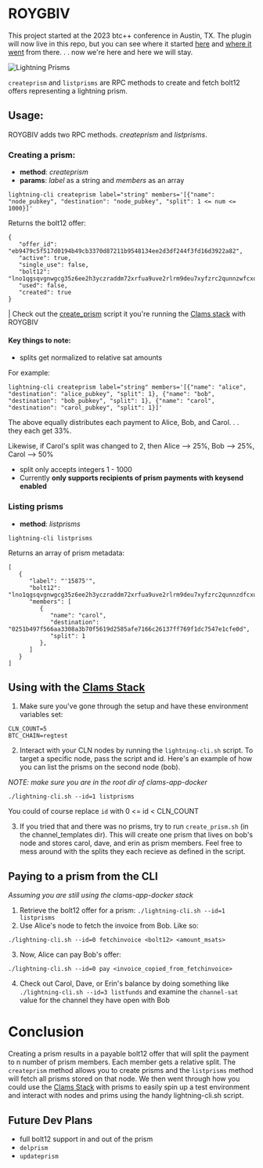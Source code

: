 # ROYGBIV
This project started at the 2023 btc++ conference in Austin, TX. The plugin will now live in this repo, but you can see where it started [here](https://github.com/farscapian/prism-hackathon) and [where it went](https://github.com/farscapian/clams-app-docker/blob/76ce6d3eb278fe6c10369b8fba8e28d68041af19/roygbiv/clightning/cln-plugins/prism-plugin.py) from there. . . now we're here and here we will stay.

![Lightning Prisms](https://camo.githubusercontent.com/1952f4c33ec82c8dbe748f0b0fa5925659d66add0bd93591d24245322d100581/68747470733a2f2f692e696d6775722e636f6d2f686555636b71342e6a7067)

`createprism` and `listprisms` are RPC methods  to create and fetch bolt12 offers representing a lightning prism.

## Usage:

ROYGBIV adds two RPC methods. _createprism_ and _listprisms_.

### Creating a prism:

- **method**: _createprism_
- **params**: _label_ as a string and _members_ as an array

```
lightning-cli createprism label="string" members='[{"name": "node_pubkey", "destination": "node_pubkey", "split": 1 <= num <= 1000}]'
```

Returns the bolt12 offer:

```
{
   "offer_id": "eb9479c5f517d0194b49cb3370d87211b9548134ee2d3df244f3fd16d3922a82",
   "active": true,
   "single_use": false,
   "bolt12": "lno1qgsqvgnwgcg35z6ee2h3yczraddm72xrfua9uve2rlrm9deu7xyfzrc2qunnzwfcxq6jw93pq05mpwn9adpag8pw6jzefwyh38zte0p73zf9lfkc8mvwq6gm9ekvz",
   "used": false,
   "created": true
}

```

| Check out the [create_prism](https://github.com/farscapian/clams-app-docker/blob/main/channel_templates/create_prism.sh) script it you're running the [Clams stack](https://github.com/farscapian/clams-app-docker) with ROYGBIV

#### Key things to note:

- splits get normalized to relative sat amounts

For example:

```
lightning-cli createprism label="string" members='[{"name": "alice", "destination": "alice_pubkey", "split": 1}, {"name": "bob", "destination": "bob_pubkey", "split": 1}, {"name": "carol", "destination": "carol_pubkey", "split": 1}]'
```

The above equally distributes each payment to Alice, Bob, and Carol. . . they each get 33%.

Likewise, if Carol's split was changed to 2, then Alice --> 25%, Bob --> 25%, Carol --> 50%

- split only accepts integers 1 - 1000
- Currently **only supports recipients of prism payments with keysend enabled**

### Listing prisms

- **method**: _listprisms_

```
lightning-cli listprisms
```

Returns an array of prism metadata:

```
[
   {
      "label": "'15875'",
      "bolt12": "lno1qgsqvgnwgcg35z6ee2h3yczraddm72xrfua9uve2rlrm9deu7xyfzrc2qunnzdfcxu6jw93pqwmglk2a6d6lxdpqcj4ewlmrtpuseguafyh2l48y6fnav5rqgewvj"
      "members": [
         {
            "name": "carol",
            "destination": "0251b497f566aa3308a3b70f5619d2585afe7166c26137ff769f1dc7547e1cfe0d",
            "split": 1
         },
      ]
   }
]

```

## Using with the [Clams Stack](https://github.com/farscapian/clams-app-docker)

1. Make sure you've gone through the setup and have these environment variables set:

```
CLN_COUNT=5
BTC_CHAIN=regtest
```

2. Interact with your CLN nodes by running the `lightning-cli.sh` script. To target a specific node, pass the script and id. Here's an example of how you can list the prisms on the second node (bob).

_NOTE: make sure you are in the root dir of clams-app-docker_

```
./lightning-cli.sh --id=1 listprisms
```

You could of course replace `id` with 0 <= id < CLN_COUNT

3. If you tried that and there was no prisms, try to run `create_prism.sh` (in the channel_templates dir). This will create one prism that lives on bob's node and stores carol, dave, and erin as prism members. Feel free to mess around with the splits they each recieve as defined in the script.

## Paying to a prism from the CLI

_Assuming you are still using the clams-app-docker stack_

1. Retrieve the bolt12 offer for a prism: `./lightning-cli.sh --id=1 listprisms`
2. Use Alice's node to fetch the invoice from Bob. Like so:

```
./lightning-cli.sh --id=0 fetchinvoice <bolt12> <amount_msats>
```

3. Now, Alice can pay Bob's offer:

```
./lightning-cli.sh --id=0 pay <invoice_copied_from_fetchinvoice>
```

4. Check out Carol, Dave, or Erin's balance by doing something like `./lightning-cli.sh --id=3 listfunds` and examine the `channel-sat` value for the channel they have open with Bob

# Conclusion

Creating a prism results in a payable bolt12 offer that will split the payment to n number of prism members. Each member gets a relative split. The `createprism` method allows you to create prisms and the `listprisms` method will fetch all prisms stored on that node. We then went through how you could use the [Clams Stack](https://github.com/farscapian/clams-app-docker) with prisms to easily spin up a test environment and interact with nodes and prims using the handy lightning-cli.sh script.

## Future Dev Plans
- full bolt12 support in and out of the prism
- `delprism`
- `updateprism`
